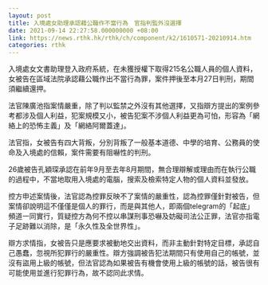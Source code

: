 ```yaml
---
layout: post
title: 入境處女助理承認藉公職作不當行為　官指判監外沒選擇
date: 2021-09-14 22:27:58.000000000 +08:00
link: https://news.rthk.hk/rthk/ch/component/k2/1610571-20210914.htm
categories: rthk
---
```


入境處女文書助理登入政府系統，在未獲授權下取得215名公職人員的個人資料，女被告在區域法院承認藉公職作出不當行為罪，案件押後至本月27日判刑，期間須繼續還押。

法官陳廣池指案情嚴重，除了判以監禁之外沒有其他選擇，又指辯方提出的案例參考都涉及個人利益，犯案規模又小，被告犯案不涉個人利益更為可怕，形容為「網絡上的恐怖主義」及「網絡阿爾蓋達」。

法官指，女被告有四大背叛，分別背叛了一般基本道德、中學的培育、公務員的使命及入境處的信賴，案件需要有阻嚇性的判刑。

26歲被告孔穎琛承認在前年9月至去年8月期間，無合理辯解或理由而在執行公職的過程中，不當地取用入境處的電腦，搜索及檢索特定人物的個人資料並發放。

控方申述案情後，法官認為控罪反映不了案情的嚴重性，認為控罪僅針對被告，但案情卻說明這不僅僅是個人的罪行，而是與其他人，即兩個telegram的「起底」頻道一同實行，質疑控方為何不控以串謀刑事恐嚇及妨礙司法公正罪，法官亦指電子足跡難以消除，是「永久性及全世界性」。

辯方求情指，女被告只是應要求被動地交出資料，而非主動針對特定目標，承認自己愚蠢，忽視所犯罪行的嚴重性。辯方強調被告犯法期間只有使用自己的帳號，並沒有盜用上級的帳號，但法官認為如果被告有機會使用上級的帳號的話，被告很有可能使用並進行犯罪行為，故不認同此求情。
